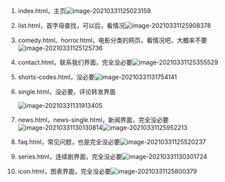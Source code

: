 1. index.html，主页![image-20210331125023159](C:\Users\yiman\AppData\Roaming\Typora\typora-user-images\image-20210331125023159.png)
2. list.html，首字母查找，可以后，看情况![image-20210331125908378](C:\Users\yiman\AppData\Roaming\Typora\typora-user-images\image-20210331125908378.png)
3. comedy.html、horror.html，电影分类的网页，看情况吧，大概率不要![image-20210331125125736](C:\Users\yiman\AppData\Roaming\Typora\typora-user-images\image-20210331125125736.png)



















1. contact.html，联系我们界面，完全没必要![image-20210331125355529](C:\Users\yiman\AppData\Roaming\Typora\typora-user-images\image-20210331125355529.png)

2. shorts-codes.html，没必要![image-20210331131754141](C:\Users\yiman\AppData\Roaming\Typora\typora-user-images\image-20210331131754141.png)

3. single.html，没必要，评论转发界面

   ![image-20210331131913405](C:\Users\yiman\AppData\Roaming\Typora\typora-user-images\image-20210331131913405.png)

4. news.html，news-single.html，新闻界面，完全没必要![image-20210331130130814](C:\Users\yiman\AppData\Roaming\Typora\typora-user-images\image-20210331130130814.png)![image-20210331125952213](C:\Users\yiman\AppData\Roaming\Typora\typora-user-images\image-20210331125952213.png)

5. faq.html，常见问题，也是完全没必要![image-20210331125520237](C:\Users\yiman\AppData\Roaming\Typora\typora-user-images\image-20210331125520237.png)

6. series.html，连续剧界面，完全没必要![image-20210331130301724](C:\Users\yiman\AppData\Roaming\Typora\typora-user-images\image-20210331130301724.png)

7. icon.html，图表界面，完全没必要![image-20210331125800379](C:\Users\yiman\AppData\Roaming\Typora\typora-user-images\image-20210331125800379.png)

